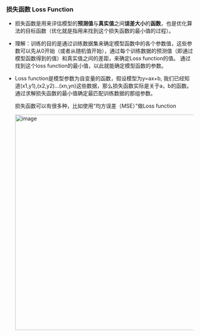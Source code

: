### 损失函数 Loss Function
* 损失函数是用来评估模型的**预测值**与**真实值**之间**误差大小**的**函数**，也是优化算法的目标函数（优化就是指用来找到这个损失函数的最小值的过程）。

* 理解：训练的目的是通过训练数据集来确定模型函数中的各个参数值，这些参数可以先从0开始（或者从随机值开始），通过每个训练数据的预测值（即通过模型函数得到的值）和真实值之间的差距，来确定Loss function的值。
通过找到这个loss function的最小值，以此就能确定模型函数的参数。

* Loss function是模型参数为自变量的函数，假设模型为y=ax+b, 我们已经知道(x1,y1),(x2,y2)...(xn,yn)这些数据，那么损失函数实际是关于a，b的函数。通过求解损失函数的最小值确定最匹配训练数据的那组参数。

  损失函数可以有很多种，比如使用“均方误差（MSE）”做Loss function

  <img width="580" alt="image" src="https://github.com/MaxGYX/Road2Next/assets/158791943/a2a78ac6-a33d-4796-9381-c537f6e415e5">

